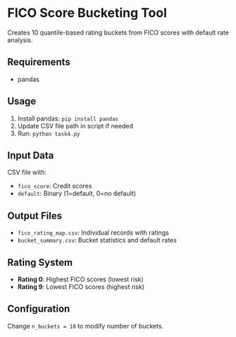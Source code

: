 # FICO Score Bucketing Tool

Creates 10 quantile-based rating buckets from FICO scores with default rate analysis.

## Requirements
- pandas

## Usage

1. Install pandas: `pip install pandas`
2. Update CSV file path in script if needed
3. Run: `python task4.py`

## Input Data
CSV file with:
- `fico_score`: Credit scores
- `default`: Binary (1=default, 0=no default)

## Output Files
- `fico_rating_map.csv`: Individual records with ratings
- `bucket_summary.csv`: Bucket statistics and default rates

## Rating System
- **Rating 0**: Highest FICO scores (lowest risk)
- **Rating 9**: Lowest FICO scores (highest risk)

## Configuration
Change `n_buckets = 10` to modify number of buckets.
